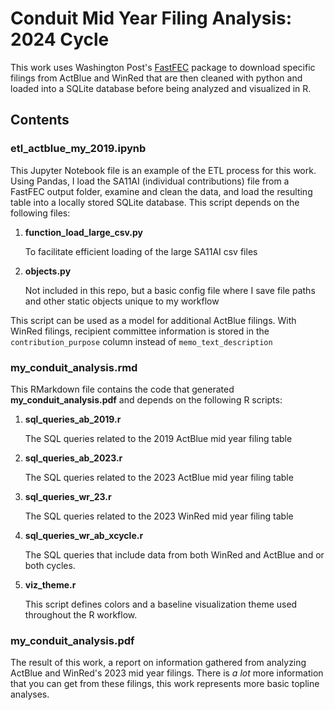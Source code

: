 # Conduit Mid Year Filing Analysis: 2024 Cycle 

This work uses Washington Post's [FastFEC](https://www.washingtonpost.com/fastfec/) package to download specific filings from ActBlue and WinRed that are then cleaned with python and loaded into a SQLite database before being analyzed and visualized in R. 

## Contents

### **etl_actblue_my_2019.ipynb**

This Jupyter Notebook file is an example of the ETL process for this work. Using Pandas, I load the SA11AI (individual contributions) file from a FastFEC output folder, examine and clean the data, and load the resulting table into a locally stored SQLite database. This script depends on the following files:


1. **function_load_large_csv.py**
    
    To facilitate efficient loading of the large SA11AI csv files

2. **objects.py**

    Not included in this repo, but a basic config file where I save file paths and other static objects unique to my workflow

This script can be used as a model for additional ActBlue filings. With WinRed filings, recipient committee information is stored in the `contribution_purpose` column instead of `memo_text_description`

### **my_conduit_analysis.rmd**

This RMarkdown file contains the code that generated **my_conduit_analysis.pdf** and depends on the following R scripts:

1. **sql_queries_ab_2019.r**
    
    The SQL queries related to the 2019 ActBlue mid year filing table

2. **sql_queries_ab_2023.r**

    The SQL queries related to the 2023 ActBlue mid year filing table

3. **sql_queries_wr_23.r**

    The SQL queries related to the 2023 WinRed mid year filing table

4. **sql_queries_wr_ab_xcycle.r**

    The SQL queries that include data from both WinRed and ActBlue and or both cycles.
5. **viz_theme.r**

    This script defines colors and a baseline visualization theme used throughout the R workflow.

### **my_conduit_analysis.pdf**

The result of this work, a report on information gathered from analyzing ActBlue and WinRed's 2023 mid year filings. There is *a lot* more information that you can get from these filings, this work represents more basic topline analyses. 
